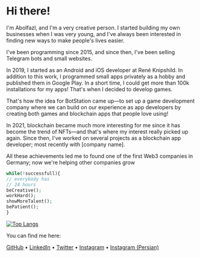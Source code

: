 
# Hi there!

I'm Abolfazl, and I'm a very creative person. I started building my own businesses when I was very young, and I've always been interested in finding new ways to make people's lives easier.

I've been programming since 2015, and since then, I've been selling Telegram bots and small websites.

In 2019, I started as an Android and iOS developer at René Knipshild. In addition to this work, I programmed small apps privately as a hobby and published them in Google Play. In a short time, I could get more than 100k installations for my apps! That's when I decided to develop games.

That's how the idea for BotStation came up—to set up a game development company where we can build on our experience as app developers by creating both games and blockchain apps that people love using!

In 2021, blockchain became much more interesting for me since it has become the trend of NFTs—and that's where my interest really picked up again. Since then, I've worked on several projects as a blockchain app developer; most recently with [company name].

All these achievements led me to found one of the first Web3 companies in Germany; now we're helping other companies grow


``` php
while(!successfull){
// everybody has
// 24 hours
beCreative();
workHard();
showMoreTalent();
bePatient();
}
```

[![Top Langs](https://github-readme-stats.vercel.app/api/top-langs/?username=mranoncoder&layout=compact&theme=vision-friendly-dark)](https://github.com/anuraghazra/github-readme-stats)

You can find me here:

[GitHub](https://github.com/mranoncoder) • [LinkedIn](https://linkedin.com/in/abolfazl-arab) • [Twitter](https://twitter.com/arab_eth) • [Instagram](https://instagram.com/abo._.l) • [Instagram (Persian)](https://instagram.com/arab.sol) 


